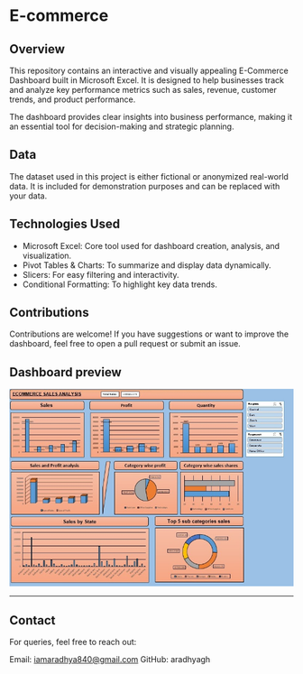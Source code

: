 # E-commerce

## Overview
This repository contains an interactive and visually appealing E-Commerce Dashboard built in Microsoft Excel. It is designed to help businesses track and analyze key performance metrics such as sales, revenue, customer trends, and product performance.

The dashboard provides clear insights into business performance, making it an essential tool for decision-making and strategic planning.

## Data
The dataset used in this project is either fictional or anonymized real-world data. It is included for demonstration purposes and can be replaced with your data.


## Technologies Used
- Microsoft Excel: Core tool used for dashboard creation, analysis, and visualization.
- Pivot Tables & Charts: To summarize and display data dynamically.
- Slicers: For easy filtering and interactivity.
- Conditional Formatting: To highlight key data trends.

## Contributions
Contributions are welcome! If you have suggestions or want to improve the dashboard, feel free to open a pull request or submit an issue.

## Dashboard preview
![dashboard preview](https://github.com/aradhyagh/E-commerce/blob/main/dashboardpreview.jpeg)

---
## Contact
For queries, feel free to reach out:

Email: iamaradhya840@gmail.com
GitHub: aradhyagh

